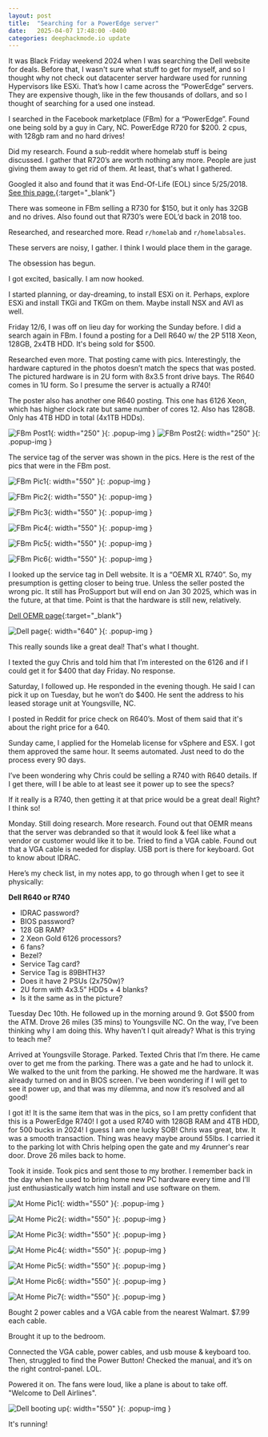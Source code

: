 ```yaml
---
layout: post
title:  "Searching for a PowerEdge server"
date:   2025-04-07 17:48:00 -0400
categories: deephackmode.io update
---
```

It was Black Friday weekend 2024 when I was searching the Dell website for deals.  Before that, I wasn't sure what stuff to get for myself, and so I thought why not check out datacenter server hardware used for running Hypervisors like ESXi.  That’s how I came across the “PowerEdge” servers.  They are expensive though, like in the few thousands of dollars, and so I thought of searching for a used one instead.

I searched in the Facebook marketplace (FBm) for a “PowerEdge”.  Found one being sold by a guy in Cary, NC.  PowerEdge R720 for $200.  2 cpus, with 128gb ram and no hard drives!  

Did my research.  Found a sub-reddit where homelab stuff is being discussed.  I gather that R720’s are worth nothing any more.  People are just giving them away to get rid of them.  At least, that's what I gathered.

Googled it also and found that it was End-Of-Life (EOL) since 5/25/2018. [See this page.](https://www.topgun-tech.com/end-of-service-life/dell-emc/poweredge/){:target="_blank"} 

There was someone in FBm selling a R730 for $150, but it only has 32GB and no drives.  Also found out that R730’s were EOL’d back in 2018 too.  

Researched, and researched more.  Read `r/homelab` and `r/homelabsales`.

These servers are noisy, I gather.  I think I would place them in the garage.

The obsession has begun.

I got excited, basically.  I am now hooked.

I started planning, or day-dreaming, to install ESXi on it.  Perhaps, explore ESXi and install TKGi and TKGm on them.  Maybe install NSX and AVI as well.

Friday 12/6, I was off on lieu day for working the Sunday before.  I did a search again in FBm.  I found a posting for a Dell R640 w/ the 2P 5118 Xeon, 128GB, 2x4TB HDD.  It's being sold for $500.

Researched even more.  That posting came with pics.  Interestingly, the hardware captured in the photos doesn’t match the specs that was posted.  The pictured hardware is in 2U form with 8x3.5 front drive bays.  The R640 comes in 1U form.  So I presume the server is actually a R740!  

The poster also has another one R640 posting.  This one has 6126 Xeon, which has higher clock rate but same number of cores 12.  Also has 128GB.  Only has 4TB HDD in total (4x1TB HDDs).

![FBm Post1](/assets/images/FBPost1.png "FBm Post1"){: width="250" }{: .popup-img }   ![FBm Post2](/assets/images/FBpost2.png "FBm Post2"){: width="250" }{: .popup-img }


The service tag of the server was shown in the pics.  Here is the rest of the pics that were in the FBm post.

![FBm Pic1](/assets/images/FBpic1.jpeg "FBm Pic1"){: width="550" }{: .popup-img }

![FBm Pic2](/assets/images/FBpic2.jpeg "FBm Pic2"){: width="550" }{: .popup-img }

![FBm Pic3](/assets/images/FBpic3.jpeg "FBm Pic3"){: width="550" }{: .popup-img }

![FBm Pic4](/assets/images/FBpic4.jpeg "FBm Pic4"){: width="550" }{: .popup-img }

![FBm Pic5](/assets/images/FBpic5.jpeg "FBm Pic5"){: width="550" }{: .popup-img }

![FBm Pic6](/assets/images/FBpic6.jpeg "FBm Pic6"){: width="550" }{: .popup-img }

I looked up the service tag in Dell website.  It is a “OEMR XL R740”.  So, my presumption is getting closer to being true.  Unless the seller posted the wrong pic.  It still has ProSupport but will end on Jan 30 2025, which was in the future, at that time.  Point is that the hardware is still new, relatively.

[Dell OEMR page](https://www.dell.com/support/home/en-us/product-support/servicetag/0-eGhnQ1YvcmplRzdMKzNNMTNDS0ZSZz090/overview){:target="_blank"}

![Dell page](/assets/images/Dell-OEMR.png "Dell-OEMR"){: width="640" }{: .popup-img }

This really sounds like a great deal!  That's what I thought.

I texted the guy Chris and told him that I’m interested on the 6126 and if I could get it for $400 that day Friday.  No response.

Saturday, I followed up.  He responded in the evening though.  He said I can pick it up on Tuesday, but he won’t do $400.  He sent the address to his leased storage unit at Youngsville, NC.

I posted in Reddit for price check on R640’s.  Most of them said that it's about the right price for a 640.

Sunday came, I applied for the Homelab license for vSphere and ESX.  I got them approved the same hour.  It seems automated.  Just need to do the process every 90 days.

I’ve been wondering why Chris could be selling a R740 with R640 details.  If I get there, will I be able to at least see it power up to see the specs?

If it really is a R740, then getting it at that price would be a great deal! Right?  I think so!

Monday.  Still doing research.  More research.  Found out that OEMR means that the server was debranded so that it would look & feel like what a vendor or customer would like it to be.  Tried to find a VGA cable.  Found out that a VGA cable is needed for display.  USB port is there for keyboard.  Got to know about IDRAC.

Here’s my check list, in my notes app, to go through when I get to see it physically:

**Dell R640 or R740**

- IDRAC password?
- BIOS password?
- 128 GB RAM?
- 2 Xeon Gold 6126 processors?
- 6 fans?
- Bezel?
- Service Tag card?
- Service Tag is 89BHTH3?
- Does it have 2 PSUs (2x750w)?
- 2U form with 4x3.5” HDDs + 4 blanks?
- Is it the same as in the picture?

Tuesday Dec 10th.  He followed up in the morning around 9.  Got $500 from the ATM.  Drove 26 miles (35 mins) to Youngsville NC.  On the way, I’ve been thinking why I am doing this.  Why haven’t I quit already?  What is this trying to teach me?

Arrived at Youngsville Storage.  Parked.  Texted Chris that I’m there.  He came over to get me from the parking.  There was a gate and he had to unlock it.  We walked to the unit from the parking.  He showed me the hardware.  It was already turned on and in BIOS screen.  I’ve been wondering if I will get to see it power up, and that was my dilemma, and now it’s resolved and all good!  

I got it!  It is the same item that was in the pics, so I am pretty confident that this is a PowerEdge R740!  I got a used R740 with 128GB RAM and 4TB HDD, for 500 bucks in 2024!  I guess I am one lucky SOB!  Chris was great, btw.  It was a smooth transaction.  Thing was heavy maybe around 55lbs.  I carried it to the parking lot with Chris helping open the gate and my 4runner's rear door.  Drove 26 miles back to home.

Took it inside.  Took pics and sent those to my brother.  I remember back in the day when he used to bring home new PC hardware every time and I’ll just enthusiastically watch him install and use software on them.

![At Home Pic1](/assets/images/AtHome1.jpeg "At Home Pic1"){: width="550" }{: .popup-img }

![At Home Pic2](/assets/images/AtHome2.jpeg "At Home Pic2"){: width="550" }{: .popup-img }

![At Home Pic3](/assets/images/AtHome3.jpeg "At Home Pic3"){: width="550" }{: .popup-img }

![At Home Pic4](/assets/images/AtHome4.jpeg "At Home Pic4"){: width="550" }{: .popup-img }

![At Home Pic5](/assets/images/AtHome5.jpeg "At Home Pic5"){: width="550" }{: .popup-img }

![At Home Pic6](/assets/images/AtHome6.jpeg "At Home Pic6"){: width="550" }{: .popup-img }

![At Home Pic7](/assets/images/AtHome7.jpeg "At Home Pic7"){: width="550" }{: .popup-img }

Bought 2 power cables and a VGA cable from the nearest Walmart. $7.99 each cable. 

Brought it up to the bedroom.

Connected the VGA cable, power cables, and usb mouse & keyboard too.  Then, struggled to find the Power Button!  Checked the manual, and it’s on the right control-panel. LOL.

Powered it on.  The fans were loud, like a plane is about to take off.  "Welcome to Dell Airlines".

![Dell booting up](/assets/images/Dell-booting.png "Dell booting up"){: width="550" }{: .popup-img }

It's running!